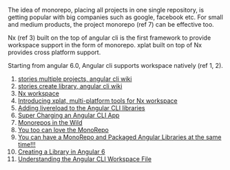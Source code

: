 The idea of monorepo, placing all projects in one single repository, is getting popular with big companies such as google, facebook etc. For small and medium products, the project monorepo (ref 7) can be effective too.

Nx (ref 3) built on the top of angular cli is the first framework to provide workspace support in the form of monorepo. xplat built on top of Nx provides cross platform support.

Starting from angular 6.0, Angular cli supports workspace natively (ref 1, 2).

1. [stories multiple projects, angular cli wiki](https://github.com/angular/angular-cli/wiki/stories-multiple-projects)
2. [stories create library, angular cli wiki](https://github.com/angular/angular-cli/wiki/stories-create-library)
3. [Nx workspace](https://nrwl.io/nx/guide-getting-started)
4. [Introducing xplat, multi-platform tools for Nx workspace](https://nstudio.io/blog/introducing-xplat/)
5. [Adding livereload to the Angular CLI libraries](https://mereommig.dk/en/blog/adding-livereload-to-the-angular-cli-libraries)
6. [Super Charging an Angular CLI App](https://blog.angularindepth.com/super-charging-an-angular-cli-app-fc496a6c100)
7. [Monorepos in the Wild](https://medium.com/@maoberlehner/monorepos-in-the-wild-33c6eb246cb9)
8. [You too can love the MonoRepo](https://medium.com/@Jakeherringbone/you-too-can-love-the-monorepo-d95d1d6fcebe)
9. [You can have a MonoRepo and Packaged Angular Libraries at the same time!!!](https://medium.com/@angularlicious/monorepo-angular-packaged-libs-you-can-have-your-cake-and-eat-it-too-8c5687c4ffe9)
10. [Creating a Library in Angular 6](https://blog.angularindepth.com/creating-a-library-in-angular-6-87799552e7e5)
11. [Understanding the Angular CLI Workspace File](https://nitayneeman.com/posts/understanding-the-angular-cli-workspace-file/)